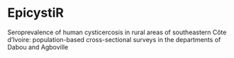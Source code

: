 # EpicystiR
Seroprevalence of human cysticercosis in rural areas of southeastern Côte d’Ivoire: population-based cross-sectional surveys in the departments of Dabou and Agboville
